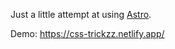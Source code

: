 Just a little attempt at using [Astro](https://astro.build).

Demo: https://css-trickzz.netlify.app/
